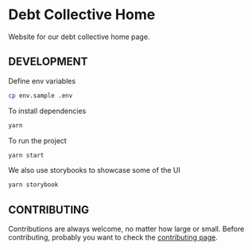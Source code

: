 # Debt Collective Home

Website for our debt collective home page.

## DEVELOPMENT

Define env variables

```bash
cp env.sample .env
```

To install dependencies

```bash
yarn
```

To run the project

```bash
yarn start
```

We also use storybooks to showcase some of the UI

```bash
yarn storybook
```

## CONTRIBUTING

Contributions are always welcome, no matter how large or small. Before contributing, probably you want to check the [contributing page](CONTRIBUTING.md).
